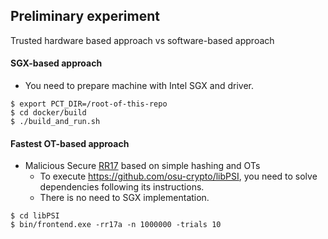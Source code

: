 ## Preliminary experiment

Trusted hardware based approach vs software-based approach


#### SGX-based approach
- You need to prepare machine with Intel SGX and driver.
```
$ export PCT_DIR=/root-of-this-repo
$ cd docker/build
$ ./build_and_run.sh
```

#### Fastest OT-based approach
- Malicious Secure [RR17](https://eprint.iacr.org/2017/769) based on simple hashing and OTs
  - To execute https://github.com/osu-crypto/libPSI, you need to solve dependencies following its instructions.
  - There is no need to SGX implementation.

```
$ cd libPSI
$ bin/frontend.exe -rr17a -n 1000000 -trials 10 
```
